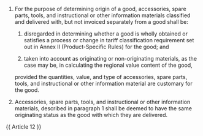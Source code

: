1. For the purpose of determining origin of a good, accessories, spare parts, tools, and instructional or other information materials classified and delivered with, but not invoiced separately from a good shall be:

   1. disregarded in determining whether a good is wholly obtained or satisfies a process or change in tariff classification requirement set out in Annex II (Product-Specific Rules) for the good; and

   2. taken into account as originating or non-originating materials, as the case may be, in calculating the regional value content of the good,

   provided the quantities, value, and type of accessories, spare parts, tools, and instructional or other information material are customary for the good.

2. Accessories, spare parts, tools, and instructional or other information materials, described in paragraph 1 shall be deemed to have the same originating status as the good with which they are delivered.

{{ Article 12 }}
